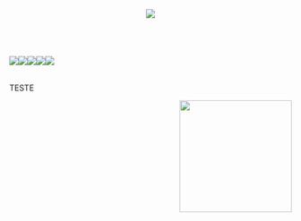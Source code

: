 <body>
<div align="center">
<img src="https://github.com/itsmiuwu/itsmiuwu/assets/124086216/c09dc6ed-f23c-4539-b467-43143539ff8a">
</div>
<br><br><br><br>
<div>
<table align="left">
  <tr>
    <img src="https://img.shields.io/badge/html5-%23E34F26.svg?style=for-the-badge&logo=html5&logoColor=white" />
    <img src="https://img.shields.io/badge/css3-%231572B6.svg?style=for-the-badge&logo=css3&logoColor=white" />
    <img src="https://img.shields.io/badge/git-%23F05033.svg?style=for-the-badge&logo=git&logoColor=white" />
    <img src="https://img.shields.io/badge/github-%23121011.svg?style=for-the-badge&logo=github&logoColor=white" />
    <img src="https://img.shields.io/badge/javascript-%23323330.svg?style=for-the-badge&logo=javascript&logoColor=%23F7DF1E" />
  </tr>
</table>
<p>TESTE</p>
</div>


<div align="right">
  <img src="https://github.com/itsmiuwu/itsmiuwu/assets/124086216/14253506-005b-4714-a840-7a8842b31843" width="200" height="200" />
</div>

</body>

